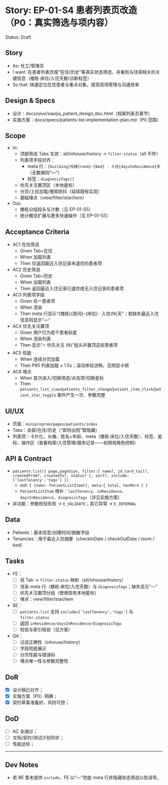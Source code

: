 # Story: EP-01-S4 患者列表页改造（P0：真实筛选与项内容）
Status: Draft

## Story
- As: 社工/管理员
- I want: 在患者列表页按“在住/历史”等真实状态筛选，并看到与住宿相关的关键信息（楼栋·床位/入住天数/诊断标签）
- So that: 快速定位在住患者与重点对象，提高现场管理与沟通效率

## Design & Specs
- 设计：docs/uiux/xiaojia_patient_design_doc.html（档案列表页章节）
- 实施方案：docs/specs/patients-list-implementation-plan.md（P0 范围）

## Scope
- In:
  - 顶部筛选 Tabs 生效：all/inhouse/history → `filter.status`（all 不传）
  - 列表项字段对齐：
    - meta 行：`{building}号楼{room}-{bed} · 入住{daysInResidence}天`（无数据则“—”）
    - 标签：`diagnosisTags[]`
  - 优先关注置顶区（本地星标）
  - 分页/上拉加载/搜索防抖（延续既有实现）
  - 基础埋点（view/filter/star/item）
- Out:
  - 楼栋分组段头与计数（见 EP-01-S5）
  - 统计概览扩展与更多快速操作（见 EP-01-S5）

## Acceptance Criteria
- AC1 在住筛选
  - Given Tab=在住
  - When 加载列表
  - Then 仅返回最近入住记录未退住的患者项
- AC2 历史筛选
  - Given Tab=历史
  - When 加载列表
  - Then 返回最近入住记录已退住或无入住记录的患者项
- AC3 列表项字段
  - Given 任一患者项
  - When 渲染
  - Then meta 行显示“{楼栋}{房间}-{床位} · 入住{N}天”；若缺失最近入住信息则显示“—”
- AC4 优先关注置顶
  - Given 用户已为若干患者标星
  - When 渲染列表
  - Then 显示“⭐ 优先关注 (N)”组头并置顶这些患者项
- AC5 性能
  - When 连续分页加载
  - Then P95 列表加载 ≤ 1.5s；滚动体验流畅，无明显卡顿
- AC6 埋点
  - When 首次进入/切换筛选/点击项/切换星标
  - Then `patients_list_view`/`patients_filter_change`/`patient_item_click`/`patient_star_toggle` 事件产生一次、参数完整

## UI/UX
- 页面：`miniprogram/pages/patients/index`
- Tabs：全部/在住/历史（“即将出院”暂隐藏）
- 列表项：卡片化，头像、姓名+年龄、meta（楼栋·床位/入住天数）、标签、星标、操作区（查看档案/入住管理/服务记录——权限视角色控制）

## API & Contract
- `patients.list({ page,pageSize, filter:{ name?, id_card_tail?, createdFrom?, createdTo?, status? }, sort?, include:['lastTenancy','tags'] })`
  - out: `{ items: PatientListItem[], meta:{ total, hasMore } }`
  - `PatientListItem` 增补：`lastTenancy`、`inResidence`、`daysInResidence`、`diagnosisTags`（详见实施方案）
- 非功能：参数校验失败 → `E_VALIDATE`；其它异常 → `E_INTERNAL`

## Data
- Patients：基本信息/创建时间/脱敏字段
- Tenancies：用于最近入住摘要（checkInDate / checkOutDate / room / bed）

## Tasks
- FE：
  - [ ] 将 Tab → `filter.status` 映射（all/inhouse/history）
  - [ ] 渲染 meta 行（楼栋·床位/入住天数）与 `diagnosisTags`；缺失显示“—”
  - [ ] 优先关注置顶分组（使用现有本地星标）
  - [ ] 埋点：view/filter/star/item
- BE：
  - [ ] `patients.list` 支持 `include=['lastTenancy','tags']` 与 `filter.status`
  - [ ] 返回 `inResidence/daysInResidence/diagnosisTags`
  - [ ] 校验与索引核验（见方案）
- QA：
  - [ ] 过滤正确性（inhouse/history）
  - [ ] 字段兜底展示
  - [ ] 分页性能与错误码
  - [ ] 埋点唯一性与参数完整性

## DoR
- [x] 设计稿已对齐；
- [x] 实施方案（P0）明确；
- [x] 契约草案准备好，风险可控；

## DoD
- [ ] AC 全通过；
- [ ] 文档/契约/测试计划同步；
- [ ] 性能达标；

---

## Dev Notes
- 若 BE 暂未提供 `include`，FE 以“—”兜底 meta 行并隐藏状态筛选以免误导。

